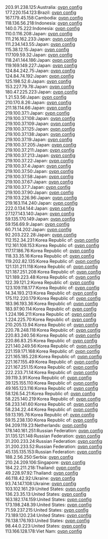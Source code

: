 203.91.238.125:Australia: [ovpn config](vpn/203_91_238_125.ovpn)  
177.220.154.123:Brazil: [ovpn config](vpn/177_220_154_123.ovpn)  
167.179.45.158:Cambodia: [ovpn config](vpn/167_179_45_158.ovpn)  
118.136.56.218:Indonesia: [ovpn config](vpn/118_136_56_218.ovpn)  
140.0.75.222:Indonesia: [ovpn config](vpn/140_0_75_222.ovpn)  
110.0.116.208:Japan: [ovpn config](vpn/110_0_116_208.ovpn)  
111.216.162.233:Japan: [ovpn config](vpn/111_216_162_233.ovpn)  
111.234.143.55:Japan: [ovpn config](vpn/111_234_143_55.ovpn)  
115.38.12.15:Japan: [ovpn config](vpn/115_38_12_15.ovpn)  
117.109.59.32:Japan: [ovpn config](vpn/117_109_59_32.ovpn)  
118.241.144.186:Japan: [ovpn config](vpn/118_241_144_186.ovpn)  
119.169.149.227:Japan: [ovpn config](vpn/119_169_149_227.ovpn)  
124.84.242.75:Japan: [ovpn config](vpn/124_84_242_75.ovpn)  
124.84.74.192:Japan: [ovpn config](vpn/124_84_74_192.ovpn)  
125.198.52.6:Japan: [ovpn config](vpn/125_198_52_6.ovpn)  
153.227.79.78:Japan: [ovpn config](vpn/153_227_79_78.ovpn)  
180.47.225.223:Japan: [ovpn config](vpn/180_47_225_223.ovpn)  
1.21.53.56:Japan: [ovpn config](vpn/1_21_53_56.ovpn)  
210.170.8.26:Japan: [ovpn config](vpn/210_170_8_26.ovpn)  
211.18.114.66:Japan: [ovpn config](vpn/211_18_114_66.ovpn)  
219.100.37.1:Japan: [ovpn config](vpn/219_100_37_1.ovpn)  
219.100.37.108:Japan: [ovpn config](vpn/219_100_37_108.ovpn)  
219.100.37.109:Japan: [ovpn config](vpn/219_100_37_109.ovpn)  
219.100.37.125:Japan: [ovpn config](vpn/219_100_37_125.ovpn)  
219.100.37.138:Japan: [ovpn config](vpn/219_100_37_138.ovpn)  
219.100.37.19:Japan: [ovpn config](vpn/219_100_37_19.ovpn)  
219.100.37.205:Japan: [ovpn config](vpn/219_100_37_205.ovpn)  
219.100.37.211:Japan: [ovpn config](vpn/219_100_37_211.ovpn)  
219.100.37.213:Japan: [ovpn config](vpn/219_100_37_213.ovpn)  
219.100.37.22:Japan: [ovpn config](vpn/219_100_37_22.ovpn)  
219.100.37.4:Japan: [ovpn config](vpn/219_100_37_4.ovpn)  
219.100.37.50:Japan: [ovpn config](vpn/219_100_37_50.ovpn)  
219.100.37.58:Japan: [ovpn config](vpn/219_100_37_58.ovpn)  
219.100.37.67:Japan: [ovpn config](vpn/219_100_37_67.ovpn)  
219.100.37.7:Japan: [ovpn config](vpn/219_100_37_7.ovpn)  
219.100.37.90:Japan: [ovpn config](vpn/219_100_37_90.ovpn)  
219.103.226.96:Japan: [ovpn config](vpn/219_103_226_96.ovpn)  
219.163.114.240:Japan: [ovpn config](vpn/219_163_114_240.ovpn)  
222.0.134.144:Japan: [ovpn config](vpn/222_0_134_144.ovpn)  
27.127.143.140:Japan: [ovpn config](vpn/27_127_143_140.ovpn)  
59.135.170.149:Japan: [ovpn config](vpn/59_135_170_149.ovpn)  
59.156.69.9:Japan: [ovpn config](vpn/59_156_69_9.ovpn)  
60.71.14.202:Japan: [ovpn config](vpn/60_71_14_202.ovpn)  
92.203.222.28:Japan: [ovpn config](vpn/92_203_222_28.ovpn)  
112.152.34.231:Korea Republic of: [ovpn config](vpn/112_152_34_231.ovpn)  
112.161.108.153:Korea Republic of: [ovpn config](vpn/112_161_108_153.ovpn)  
117.17.186.76:Korea Republic of: [ovpn config](vpn/117_17_186_76.ovpn)  
118.33.35.16:Korea Republic of: [ovpn config](vpn/118_33_35_16.ovpn)  
119.202.82.135:Korea Republic of: [ovpn config](vpn/119_202_82_135.ovpn)  
121.131.211.118:Korea Republic of: [ovpn config](vpn/121_131_211_118.ovpn)  
121.187.251.208:Korea Republic of: [ovpn config](vpn/121_187_251_208.ovpn)  
121.189.223.48:Korea Republic of: [ovpn config](vpn/121_189_223_48.ovpn)  
122.39.121.2:Korea Republic of: [ovpn config](vpn/122_39_121_2.ovpn)  
123.109.118.177:Korea Republic of: [ovpn config](vpn/123_109_118_177.ovpn)  
14.34.193.213:Korea Republic of: [ovpn config](vpn/14_34_193_213.ovpn)  
175.112.220.179:Korea Republic of: [ovpn config](vpn/175_112_220_179.ovpn)  
183.96.193.36:Korea Republic of: [ovpn config](vpn/183_96_193_36.ovpn)  
183.97.90.114:Korea Republic of: [ovpn config](vpn/183_97_90_114.ovpn)  
1.224.196.211:Korea Republic of: [ovpn config](vpn/1_224_196_211.ovpn)  
1.224.225.70:Korea Republic of: [ovpn config](vpn/1_224_225_70.ovpn)  
210.205.13.94:Korea Republic of: [ovpn config](vpn/210_205_13_94.ovpn)  
220.78.248.118:Korea Republic of: [ovpn config](vpn/220_78_248_118.ovpn)  
220.83.240.56:Korea Republic of: [ovpn config](vpn/220_83_240_56.ovpn)  
220.86.83.25:Korea Republic of: [ovpn config](vpn/220_86_83_25.ovpn)  
221.140.249.56:Korea Republic of: [ovpn config](vpn/221_140_249_56.ovpn)  
221.159.171.168:Korea Republic of: [ovpn config](vpn/221_159_171_168.ovpn)  
221.165.185.228:Korea Republic of: [ovpn config](vpn/221_165_185_228.ovpn)  
221.167.155.49:Korea Republic of: [ovpn config](vpn/221_167_155_49.ovpn)  
221.167.251.15:Korea Republic of: [ovpn config](vpn/221_167_251_15.ovpn)  
222.233.71.14:Korea Republic of: [ovpn config](vpn/222_233_71_14.ovpn)  
39.119.3.91:Korea Republic of: [ovpn config](vpn/39_119_3_91.ovpn)  
39.125.155.110:Korea Republic of: [ovpn config](vpn/39_125_155_110.ovpn)  
49.165.123.116:Korea Republic of: [ovpn config](vpn/49_165_123_116.ovpn)  
58.126.54.21:Korea Republic of: [ovpn config](vpn/58_126_54_21.ovpn)  
58.225.140.219:Korea Republic of: [ovpn config](vpn/58_225_140_219.ovpn)  
58.233.141.60:Korea Republic of: [ovpn config](vpn/58_233_141_60.ovpn)  
58.234.22.44:Korea Republic of: [ovpn config](vpn/58_234_22_44.ovpn)  
59.13.195.76:Korea Republic of: [ovpn config](vpn/59_13_195_76.ovpn)  
59.15.238.130:Korea Republic of: [ovpn config](vpn/59_15_238_130.ovpn)  
94.209.119.23:Netherlands: [ovpn config](vpn/94_209_119_23.ovpn)  
178.140.161.251:Russian Federation: [ovpn config](vpn/178_140_161_251.ovpn)  
31.135.121.148:Russian Federation: [ovpn config](vpn/31_135_121_148.ovpn)  
31.200.233.24:Russian Federation: [ovpn config](vpn/31_200_233_24.ovpn)  
31.200.233.52:Russian Federation: [ovpn config](vpn/31_200_233_52.ovpn)  
45.135.135.153:Russian Federation: [ovpn config](vpn/45_135_135_153.ovpn)  
188.2.56.250:Serbia: [ovpn config](vpn/188_2_56_250.ovpn)  
210.24.209.106:Singapore: [ovpn config](vpn/210_24_209_106.ovpn)  
184.22.211.218:Thailand: [ovpn config](vpn/184_22_211_218.ovpn)  
49.228.97.92:Thailand: [ovpn config](vpn/49_228_97_92.ovpn)  
46.118.42.92:Ukraine: [ovpn config](vpn/46_118_42_92.ovpn)  
93.74.147.108:Ukraine: [ovpn config](vpn/93_74_147_108.ovpn)  
103.102.161.29:United States: [ovpn config](vpn/103_102_161_29.ovpn)  
136.23.35.13:United States: [ovpn config](vpn/136_23_35_13.ovpn)  
163.182.174.159:United States: [ovpn config](vpn/163_182_174_159.ovpn)  
173.198.248.39:United States: [ovpn config](vpn/173_198_248_39.ovpn)  
71.59.237.215:United States: [ovpn config](vpn/71_59_237_215.ovpn)  
73.189.120.234:United States: [ovpn config](vpn/73_189_120_234.ovpn)  
76.138.176.193:United States: [ovpn config](vpn/76_138_176_193.ovpn)  
98.44.0.223:United States: [ovpn config](vpn/98_44_0_223.ovpn)  
113.166.128.178:Viet Nam: [ovpn config](vpn/113_166_128_178.ovpn)  
